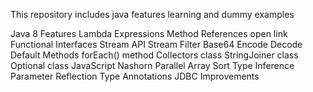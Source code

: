 This repository includes java features learning and dummy examples

Java 8 Features
Lambda Expressions
Method References open link
Functional Interfaces
Stream API
Stream Filter
Base64 Encode Decode
Default Methods
forEach() method
Collectors class
StringJoiner class
Optional class
JavaScript Nashorn
Parallel Array Sort
Type Inference
Parameter Reflection
Type Annotations
JDBC Improvements
